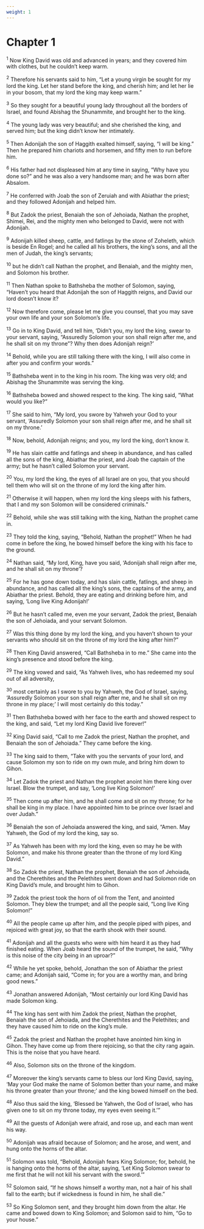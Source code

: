 ```yaml
---
weight: 1
---
```


# Chapter 1

<sup>1</sup> Now King David was old and advanced in years; and they covered him with clothes, but he couldn’t keep warm. 

<sup>2</sup> Therefore his servants said to him, “Let a young virgin be sought for my lord the king. Let her stand before the king, and cherish him; and let her lie in your bosom, that my lord the king may keep warm.” 

<sup>3</sup> So they sought for a beautiful young lady throughout all the borders of Israel, and found Abishag the Shunammite, and brought her to the king. 

<sup>4</sup> The young lady was very beautiful; and she cherished the king, and served him; but the king didn’t know her intimately. 

<sup>5</sup> Then Adonijah the son of Haggith exalted himself, saying, “I will be king.” Then he prepared him chariots and horsemen, and fifty men to run before him. 

<sup>6</sup> His father had not displeased him at any time in saying, “Why have you done so?” and he was also a very handsome man; and he was born after Absalom. 

<sup>7</sup> He conferred with Joab the son of Zeruiah and with Abiathar the priest; and they followed Adonijah and helped him. 

<sup>8</sup> But Zadok the priest, Benaiah the son of Jehoiada, Nathan the prophet, Shimei, Rei, and the mighty men who belonged to David, were not with Adonijah. 

<sup>9</sup> Adonijah killed sheep, cattle, and fatlings by the stone of Zoheleth, which is beside En Rogel; and he called all his brothers, the king’s sons, and all the men of Judah, the king’s servants; 

<sup>10</sup> but he didn’t call Nathan the prophet, and Benaiah, and the mighty men, and Solomon his brother. 

<sup>11</sup> Then Nathan spoke to Bathsheba the mother of Solomon, saying, “Haven’t you heard that Adonijah the son of Haggith reigns, and David our lord doesn’t know it? 

<sup>12</sup> Now therefore come, please let me give you counsel, that you may save your own life and your son Solomon’s life. 

<sup>13</sup> Go in to King David, and tell him, ‘Didn’t you, my lord the king, swear to your servant, saying, “Assuredly Solomon your son shall reign after me, and he shall sit on my throne”? Why then does Adonijah reign?’ 

<sup>14</sup> Behold, while you are still talking there with the king, I will also come in after you and confirm your words.” 

<sup>15</sup> Bathsheba went in to the king in his room. The king was very old; and Abishag the Shunammite was serving the king. 

<sup>16</sup> Bathsheba bowed and showed respect to the king. The king said, “What would you like?” 

<sup>17</sup> She said to him, “My lord, you swore by Yahweh your God to your servant, ‘Assuredly Solomon your son shall reign after me, and he shall sit on my throne.’ 

<sup>18</sup> Now, behold, Adonijah reigns; and you, my lord the king, don’t know it. 

<sup>19</sup> He has slain cattle and fatlings and sheep in abundance, and has called all the sons of the king, Abiathar the priest, and Joab the captain of the army; but he hasn’t called Solomon your servant. 

<sup>20</sup> You, my lord the king, the eyes of all Israel are on you, that you should tell them who will sit on the throne of my lord the king after him. 

<sup>21</sup> Otherwise it will happen, when my lord the king sleeps with his fathers, that I and my son Solomon will be considered criminals.” 

<sup>22</sup> Behold, while she was still talking with the king, Nathan the prophet came in. 

<sup>23</sup> They told the king, saying, “Behold, Nathan the prophet!” When he had come in before the king, he bowed himself before the king with his face to the ground. 

<sup>24</sup> Nathan said, “My lord, King, have you said, ‘Adonijah shall reign after me, and he shall sit on my throne’? 

<sup>25</sup> For he has gone down today, and has slain cattle, fatlings, and sheep in abundance, and has called all the king’s sons, the captains of the army, and Abiathar the priest. Behold, they are eating and drinking before him, and saying, ‘Long live King Adonijah!’ 

<sup>26</sup> But he hasn’t called me, even me your servant, Zadok the priest, Benaiah the son of Jehoiada, and your servant Solomon. 

<sup>27</sup> Was this thing done by my lord the king, and you haven’t shown to your servants who should sit on the throne of my lord the king after him?” 

<sup>28</sup> Then King David answered, “Call Bathsheba in to me.” She came into the king’s presence and stood before the king. 

<sup>29</sup> The king vowed and said, “As Yahweh lives, who has redeemed my soul out of all adversity, 

<sup>30</sup> most certainly as I swore to you by Yahweh, the God of Israel, saying, ‘Assuredly Solomon your son shall reign after me, and he shall sit on my throne in my place;’ I will most certainly do this today.” 

<sup>31</sup> Then Bathsheba bowed with her face to the earth and showed respect to the king, and said, “Let my lord King David live forever!” 

<sup>32</sup> King David said, “Call to me Zadok the priest, Nathan the prophet, and Benaiah the son of Jehoiada.” They came before the king. 

<sup>33</sup> The king said to them, “Take with you the servants of your lord, and cause Solomon my son to ride on my own mule, and bring him down to Gihon. 

<sup>34</sup> Let Zadok the priest and Nathan the prophet anoint him there king over Israel. Blow the trumpet, and say, ‘Long live King Solomon!’ 

<sup>35</sup> Then come up after him, and he shall come and sit on my throne; for he shall be king in my place. I have appointed him to be prince over Israel and over Judah.” 

<sup>36</sup> Benaiah the son of Jehoiada answered the king, and said, “Amen. May Yahweh, the God of my lord the king, say so. 

<sup>37</sup> As Yahweh has been with my lord the king, even so may he be with Solomon, and make his throne greater than the throne of my lord King David.” 

<sup>38</sup> So Zadok the priest, Nathan the prophet, Benaiah the son of Jehoiada, and the Cherethites and the Pelethites went down and had Solomon ride on King David’s mule, and brought him to Gihon. 

<sup>39</sup> Zadok the priest took the horn of oil from the Tent, and anointed Solomon. They blew the trumpet; and all the people said, “Long live King Solomon!” 

<sup>40</sup> All the people came up after him, and the people piped with pipes, and rejoiced with great joy, so that the earth shook with their sound. 

<sup>41</sup> Adonijah and all the guests who were with him heard it as they had finished eating. When Joab heard the sound of the trumpet, he said, “Why is this noise of the city being in an uproar?” 

<sup>42</sup> While he yet spoke, behold, Jonathan the son of Abiathar the priest came; and Adonijah said, “Come in; for you are a worthy man, and bring good news.” 

<sup>43</sup> Jonathan answered Adonijah, “Most certainly our lord King David has made Solomon king. 

<sup>44</sup> The king has sent with him Zadok the priest, Nathan the prophet, Benaiah the son of Jehoiada, and the Cherethites and the Pelethites; and they have caused him to ride on the king’s mule. 

<sup>45</sup> Zadok the priest and Nathan the prophet have anointed him king in Gihon. They have come up from there rejoicing, so that the city rang again. This is the noise that you have heard. 

<sup>46</sup> Also, Solomon sits on the throne of the kingdom. 

<sup>47</sup> Moreover the king’s servants came to bless our lord King David, saying, ‘May your God make the name of Solomon better than your name, and make his throne greater than your throne;’ and the king bowed himself on the bed. 

<sup>48</sup> Also thus said the king, ‘Blessed be Yahweh, the God of Israel, who has given one to sit on my throne today, my eyes even seeing it.’” 

<sup>49</sup> All the guests of Adonijah were afraid, and rose up, and each man went his way. 

<sup>50</sup> Adonijah was afraid because of Solomon; and he arose, and went, and hung onto the horns of the altar. 

<sup>51</sup> Solomon was told, “Behold, Adonijah fears King Solomon; for, behold, he is hanging onto the horns of the altar, saying, ‘Let King Solomon swear to me first that he will not kill his servant with the sword.’” 

<sup>52</sup> Solomon said, “If he shows himself a worthy man, not a hair of his shall fall to the earth; but if wickedness is found in him, he shall die.” 

<sup>53</sup> So King Solomon sent, and they brought him down from the altar. He came and bowed down to King Solomon; and Solomon said to him, “Go to your house.” 


